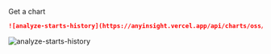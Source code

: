 Get a chart

```markdown
![analyze-starts-history](https://anyinsight.vercel.app/api/charts/oss/pingcap/tidb/analyze-starts-history.svg)
```

![analyze-starts-history](https://anyinsight.vercel.app/api/charts/oss/pingcap/tidb/analyze-starts-history.svg)
